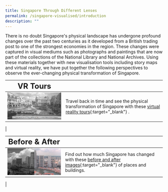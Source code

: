 ```yaml
---
title: Singapore Through Different Lenses
permalink: /singapore-visualised/introduction
description: ""
---
```

There is no doubt Singapore's physical landscape has undergone profound changes over the past two centuries as it developed from a British trading post to one of the strongest economies in the region. These changes were captured in visual mediums such as photographs and paintings that are now part of the collections of the National Library and National Archives. Using these materials together with new visualisation tools including story maps and virtual reality, we have put together the following perspectives to observe the ever-changing physical transformation of Singapore.

| **<font size=5> VR Tours</font>** |  | 
| -------- | -------- | 
| <img src="/images/landing-singapore-revisualised-vr-tours1.jpg" alt="singapore-revisualised-vr-tours" style="width:500px;" />   | Travel back in time and see the physical transformation of Singapore with these [virtual reality tours](/singapore-visualised/vr-tours){:target="_blank"} .
|

| **<font size=5> Before & After</font>** |  | 
| -------- | -------- | 
| <img src="/images/landing-singapore-revisualised-before-and-after.png" alt="singapore-revisualised-before-and-after" style="width:500px;" />      | Find out how much Singapore has changed with these [before and after images](/singapore-visualised/before-and-after){:target="_blank"} of places and buildings.
|